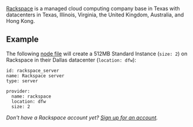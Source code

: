 [Rackspace](http://rackspace.com) is a managed cloud computing company base in Texas with datacenters in Texas, Illinois, Virginia, the United Kingdom, Australia, and Hong Kong.

## Example

The following [node file](http://docs.devo.ps/manual/nodes/#node-file) will create a 512MB Standard Instance (`size: 2`) on Rackspace in their Dallas datacenter (`location: dfw`):

    id: rackspace_server
    name: Rackspace server
    type: server

    provider:
      name: rackspace
      location: dfw
      size: 2

<em>Don't have a Rackspace account yet? <a href='https://www.rackspace.com/' target='_blank'>Sign up for an account</a>.</em>
